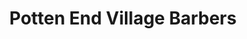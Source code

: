 ---
title: "Potten End Village Barbers"
url: /berkhamsted/potten-end-village-barbers/
shop: hairdresser
---